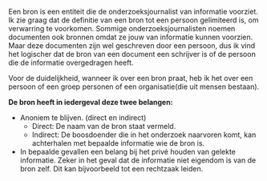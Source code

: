 
Een bron is een entiteit die de onderzoeksjournalist van informatie voorziet. Ik zie graag dat de definitie van een bron tot een persoon gelimiteerd is, om verwarring te voorkomen. Sommige onderzoeksjournalisten noemen documenten ook bronnen omdat ze jouw van informatie kunnen voorzien. Maar deze documenten zijn wel geschreven door een persoon, dus ik vind het logischer dat de bron van een document een schrijver is of de persoon die de informatie overgedragen heeft.

Voor de duidelijkheid, wanneer ik over een bron praat, heb ik het over een persoon of een groep personen of een organisatie(die uit mensen bestaan).

__De bron heeft in iedergeval deze twee belangen:__
* Anoniem te blijven. (direct en indirect)
  * Direct: De naam van de bron staat vermeld.
  * Indirect: De boosdoender die in het onderzoek naarvoren komt, kan achterhalen met bepaalde informatie wie de bron is.
* In bepaalde gevallen een belang bij het privé houden van gelekte informatie. Zeker in het geval dat de informatie niet eigendom is van de bron zelf. Dit kan bijvoorbeeld tot een rechtzaak leiden.